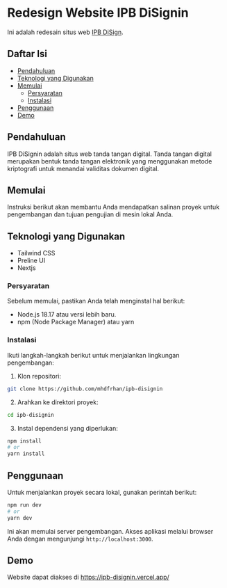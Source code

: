 # Redesign Website IPB DiSignin

Ini adalah redesain situs web <a href="https://digisign.ipb.ac.id/">IPB DiSign</a>.

## Daftar Isi

- [Pendahuluan](#pendahuluan)
- [Teknologi yang Digunakan](#teknologi-yang-digunakan)
- [Memulai](#memulai)
  - [Persyaratan](#persyaratan)
  - [Instalasi](#instalasi)
- [Penggunaan](#penggunaan)
- [Demo](#demo)

## Pendahuluan

IPB DiSignin adalah situs web tanda tangan digital. Tanda tangan digital merupakan bentuk tanda tangan elektronik yang menggunakan metode kriptografi untuk menandai validitas dokumen digital.


## Memulai

Instruksi berikut akan membantu Anda mendapatkan salinan proyek untuk pengembangan dan tujuan pengujian di mesin lokal Anda.

## Teknologi yang Digunakan

- Tailwind CSS 
- Preline UI
- Nextjs

### Persyaratan

Sebelum memulai, pastikan Anda telah menginstal hal berikut:

- Node.js 18.17 atau versi lebih baru.
- npm (Node Package Manager) atau yarn

### Instalasi

Ikuti langkah-langkah berikut untuk menjalankan lingkungan pengembangan:

1. Klon repositori:

```bash
git clone https://github.com/mhdfrhan/ipb-disignin
```

2. Arahkan ke direktori proyek:

```bash
cd ipb-disignin
```

3. Instal dependensi yang diperlukan:

```bash
npm install
# or
yarn install
```

## Penggunaan

Untuk menjalankan proyek secara lokal, gunakan perintah berikut:

```bash
npm run dev
# or
yarn dev
```

Ini akan memulai server pengembangan. Akses aplikasi melalui browser Anda dengan mengunjungi `http://localhost:3000`.


## Demo

Website dapat diakses di <a href="https://ipb-disignin.vercel.app/">https://ipb-disignin.vercel.app/</a>
